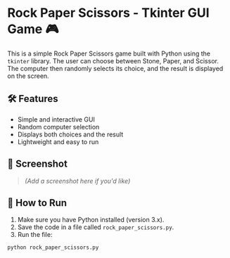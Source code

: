 # Rock Paper Scissors - Tkinter GUI Game 🎮

This is a simple Rock Paper Scissors game built with Python using the `tkinter` library. The user can choose between Stone, Paper, and Scissor. The computer then randomly selects its choice, and the result is displayed on the screen.

## 🛠 Features

- Simple and interactive GUI
- Random computer selection
- Displays both choices and the result
- Lightweight and easy to run

## 📸 Screenshot

> *(Add a screenshot here if you'd like)*

## 🚀 How to Run

1. Make sure you have Python installed (version 3.x).
2. Save the code in a file called `rock_paper_scissors.py`.
3. Run the file:

```bash
python rock_paper_scissors.py
